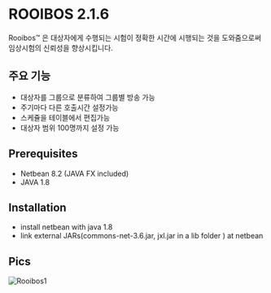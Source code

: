 # ROOIBOS 2.1.6
Rooibos™ 은 대상자에게 수행되는 시험이 정확한 시간에 시행되는 것을 도와줌으로써 임상시험의 신뢰성을 향상시킵니다. 

## 주요 기능
+ 대상자를 그룹으로 분류하여 그룹별 방송 가능
+ 주기마다 다른 호출시간 설정가능
+ 스케쥴을 테이블에서 편집가능
+ 대상자 범위 100명까지 설정 가능

## Prerequisites
+ Netbean 8.2 (JAVA FX included)
+ JAVA 1.8

## Installation
+ install netbean with java 1.8
+ link external JARs(commons-net-3.6.jar, jxl.jar in a lib folder ) at netbean

## Pics
![Rooibos1](https://github.com/jhlee2376/Rooibos/blob/master/rooibos.jpg)

